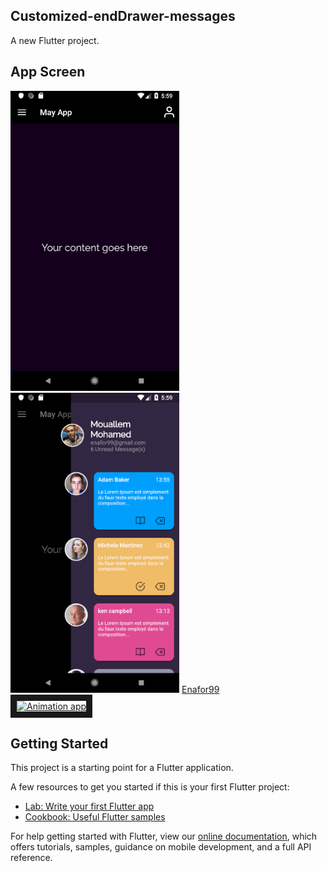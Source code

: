 ## Customized-endDrawer-messages


A new Flutter project.

## App Screen

<img src="screens/01.png" height="480px" > 	 <img height="480px" src="screens/02.png"> [Enafor99](https://youtu.be/FLW1XyUsXZg)  
<a href="http://www.youtube.com/watch?feature=player_embedded&v=FLW1XyUsXZg" target="_blank"><img src="screen/movie.png" 
alt="Animation app" width="480" border="10" /></a>

## Getting Started

This project is a starting point for a Flutter application.

A few resources to get you started if this is your first Flutter project:

- [Lab: Write your first Flutter app](https://flutter.dev/docs/get-started/codelab)
- [Cookbook: Useful Flutter samples](https://flutter.dev/docs/cookbook)

For help getting started with Flutter, view our
[online documentation](https://flutter.dev/docs), which offers tutorials,
samples, guidance on mobile development, and a full API reference.
